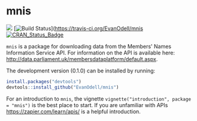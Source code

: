 <!-- README.md is generated from README.Rmd. Please edit that file -->
mnis
====

[![](http://cranlogs.r-pkg.org/badges/mnis)](https://dgrtwo.shinyapps.io/cranview/) \[![Build Status](https://travis-ci.org/EvanOdell/hansard.png?branch=mnis)\](<https://travis-ci.org/EvanOdell/mnis> [![CRAN\_Status\_Badge](https://www.r-pkg.org/badges/version/mnis)](https://cran.r-project.org/package=mnis)

`mnis` is a package for downloading data from the Members' Names Information Service API. For information on the API is available here: <http://data.parliament.uk/membersdataplatform/default.aspx>.

The development version (0.1.0) can be installed by running:

``` r
install.packages("devtools")
devtools::install_github("EvanOdell/mnis")
```

For an introduction to `mnis`, the vignette `vignette("introduction", package = "mnis")` is the best place to start. If you are unfamiliar with APIs <https://zapier.com/learn/apis/> is a helpful introduction.
